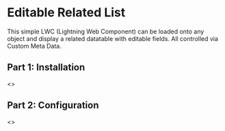 # Editable Related List

This simple LWC (Lightning Web Component) can be loaded onto any object and display a related datatable with editable fields. All controlled via Custom Meta Data.

## Part 1: Installation

<<insert details here>>

## Part 2: Configuration

<<insert details here>>